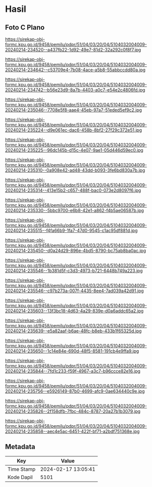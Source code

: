 # Hasil

## Foto C Plano

https://sirekap-obj-formc.kpu.go.id/9458/pemilu/pdpr/51/04/03/20/04/5104032004009-20240214-234520--a437fb22-1d92-49e7-81d2-32a292c0f8f7.jpg

https://sirekap-obj-formc.kpu.go.id/9458/pemilu/pdpr/51/04/03/20/04/5104032004009-20240214-234642--c53709e4-7b08-4ace-a5b8-55abbccdd80a.jpg

https://sirekap-obj-formc.kpu.go.id/9458/pemilu/pdpr/51/04/03/20/04/5104032004009-20240214-234742--b56e23d9-8a7b-4403-a0c7-e54e2c4806fd.jpg

https://sirekap-obj-formc.kpu.go.id/9458/pemilu/pdpr/51/04/03/20/04/5104032004009-20240214-235046--7708e5f8-aae4-45eb-97a7-51eded5ef9c2.jpg

https://sirekap-obj-formc.kpu.go.id/9458/pemilu/pdpr/51/04/03/20/04/5104032004009-20240214-235224--d9e061ec-dac6-458b-8bf2-27f29c372e51.jpg

https://sirekap-obj-formc.kpu.go.id/9458/pemilu/pdpr/51/04/03/20/04/5104032004009-20240214-235225--96dc145b-d15c-4e07-9ae1-05d446d59ec0.jpg

https://sirekap-obj-formc.kpu.go.id/9458/pemilu/pdpr/51/04/03/20/04/5104032004009-20240214-235310--0a908e42-ad48-43dd-b093-3fe6bd830a7b.jpg

https://sirekap-obj-formc.kpu.go.id/9458/pemilu/pdpr/51/04/03/20/04/5104032004009-20240214-235314--413e15b2-c657-488f-bac0-073e2d8097f6.jpg

https://sirekap-obj-formc.kpu.go.id/9458/pemilu/pdpr/51/04/03/20/04/5104032004009-20240214-235330--5bbc9700-e6b8-42e1-a862-f4b5ae06587b.jpg

https://sirekap-obj-formc.kpu.go.id/9458/pemilu/pdpr/51/04/03/20/04/5104032004009-20240214-235515--f4fa66b9-1fa7-47d0-9545-c1ac95df881d.jpg

https://sirekap-obj-formc.kpu.go.id/9458/pemilu/pdpr/51/04/03/20/04/5104032004009-20240214-235450--d0a24d29-896e-4bd5-8790-bc75ab8ba0ac.jpg

https://sirekap-obj-formc.kpu.go.id/9458/pemilu/pdpr/51/04/03/20/04/5104032004009-20240214-235546--1b381d5f-c3d3-4973-b721-6448b749a223.jpg

https://sirekap-obj-formc.kpu.go.id/9458/pemilu/pdpr/51/04/03/20/04/5104032004009-20240214-235546--c97b273a-007f-4435-8ee4-7ad039a42d91.jpg

https://sirekap-obj-formc.kpu.go.id/9458/pemilu/pdpr/51/04/03/20/04/5104032004009-20240214-235603--13f3bc18-4d63-4a29-839e-d0a6addc65a2.jpg

https://sirekap-obj-formc.kpu.go.id/9458/pemilu/pdpr/51/04/03/20/04/5104032004009-20240214-235639--e5a82aaf-b6ae-48fc-b8eb-433b1f65325d.jpg

https://sirekap-obj-formc.kpu.go.id/9458/pemilu/pdpr/51/04/03/20/04/5104032004009-20240214-235650--1c14e84e-690d-48f5-8581-191cb4e9ffa9.jpg

https://sirekap-obj-formc.kpu.go.id/9458/pemilu/pdpr/51/04/03/20/04/5104032004009-20240214-235844--7fd1c233-f59f-4967-a3c7-b96ccce82e16.jpg

https://sirekap-obj-formc.kpu.go.id/9458/pemilu/pdpr/51/04/03/20/04/5104032004009-20240214-235756--e5926149-87b0-4699-afc9-0ae634440c9e.jpg

https://sirekap-obj-formc.kpu.go.id/9458/pemilu/pdpr/51/04/03/20/04/5104032004009-20240214-235826--2f158dfb-7fbc-484c-8787-20a27b1b3079.jpg

https://sirekap-obj-formc.kpu.go.id/9458/pemilu/pdpr/51/04/03/20/04/5104032004009-20240214-235858--aec4e5ac-6451-422f-bf71-a2bdf751368e.jpg


## Metadata

| Key        | Value               |
| ---------- | ------------------- |
| Time Stamp | 2024-02-17 13:05:41 |
| Kode Dapil | 5101                |



